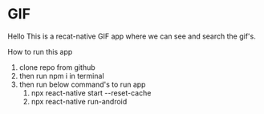 # GIF
Hello 
This is a recat-native GIF app where we can see and search the gif's.

How to run this app

1. clone repo from github
2. then run npm i in terminal 
3. then run below command's to run app
    1) npx react-native start --reset-cache
    2) npx react-native run-android

